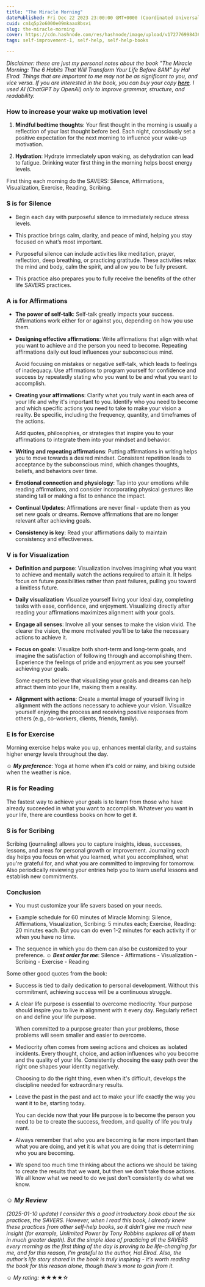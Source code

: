 ```yaml
---
title: "The Miracle Morning"
datePublished: Fri Dec 22 2023 23:00:00 GMT+0000 (Coordinated Universal Time)
cuid: cm1q5p2o6000e09mkaax8bsvi
slug: the-miracle-morning
cover: https://cdn.hashnode.com/res/hashnode/image/upload/v1727769984360/c49ebe69-bb3e-47df-a25c-dbf14259353d.jpeg
tags: self-improvement-1, self-help, self-help-books

---
```


*Disclaimer: these are just my personal notes about the book "The Miracle Morning: The 6 Habits That Will Transform Your Life Before 8AM" by Hal Elrod. Things that are important to me may not be as significant to you, and vice versa. If you are interested in the book, you can buy your copy* [***here***](https://www.amazon.com/Miracle-Morning-Updated-Expanded-Not-So-Obvious/dp/163774434X/ref=sr_1_1?crid=23JCZ2I8D4TZQ&dib=eyJ2IjoiMSJ9.k9QhAD4zlPxeSHjJAs7mmchDSp_-tf_ib2xADVYklznOUZv3-lQoEoYADqYFtOanh5AmhOZ5uE-ZBUrGsP5ywAt-_2LF3C5OynevaXFp7-CtERtcBwISOFIrqbOe9Jx6M61mtlUYOXUAE-SUiOXTIND8U8GRbEkY2CgCTl8g2cwxFSqzq3S0MVeiDrmGoRMfhGuvVfYzRwNzoqwFwzSgDJ0_euOZBUX3MvRJAABm6ZQ.mi0VTQRCsj9jTXLEnR5lknulgJDlUhh9v4aTOEjHLT0&dib_tag=se&keywords=the+miracle+morning&qid=1721022698&sprefix=the+miracle+mo%2Caps%2C172&sr=8-1)*. I used AI (ChatGPT by OpenAI) only to improve grammar, structure, and readability.*

### How to increase your wake up motivation level

1. **Mindful bedtime thoughts**: Your first thought in the morning is usually a reflection of your last thought before bed. Each night, consciously set a positive expectation for the next morning to influence your wake-up motivation.
    
2. **Hydration**: Hydrate immediately upon waking, as dehydration can lead to fatigue. Drinking water first thing in the morning helps boost energy levels.
    

First thing each morning do the SAVERS: Silence, Affirmations, Visualization, Exercise, Reading, Scribing.

### S is for Silence

* Begin each day with purposeful silence to immediately reduce stress levels.
    
* This practice brings calm, clarity, and peace of mind, helping you stay focused on what’s most important.
    
* Purposeful silence can include activities like meditation, prayer, reflection, deep breathing, or practicing gratitude. These activities relax the mind and body, calm the spirit, and allow you to be fully present.
    
* This practice also prepares you to fully receive the benefits of the other life SAVERS practices.
    

### A is for Affirmations

* **The power of self-talk**: Self-talk greatly impacts your success. Affirmations work either for or against you, depending on how you use them.
    
* **Designing effective affirmations**: Write affirmations that align with what you want to achieve and the person you need to become. Repeating affirmations daily out loud influences your subconscious mind.
    
    Avoid focusing on mistakes or negative self-talk, which leads to feelings of inadequacy. Use affirmations to program yourself for confidence and success by repeatedly stating who you want to be and what you want to accomplish.
    
* **Creating your affirmations**: Clarify what you truly want in each area of your life and why it's important to you. Identify who you need to become and which specific actions you need to take to make your vision a reality. Be specific, including the frequency, quantity, and timeframes of the actions.
    
    Add quotes, philosophies, or strategies that inspire you to your affirmations to integrate them into your mindset and behavior.
    
* **Writing and repeating affirmations**: Putting affirmations in writing helps you to move towards a desired mindset. Consistent repetition leads to acceptance by the subconscious mind, which changes thoughts, beliefs, and behaviors over time.
    
* **Emotional connection and physiology**: Tap into your emotions while reading affirmations, and consider incorporating physical gestures like standing tall or making a fist to enhance the impact.
    
* **Continual Updates**: Affirmations are never final - update them as you set new goals or dreams. Remove affirmations that are no longer relevant after achieving goals.
    
* **Consistency is key**: Read your affirmations daily to maintain consistency and effectiveness.
    

### V is for Visualization

* **Definition and purpose**: Visualization involves imagining what you want to achieve and mentally watch the actions required to attain it. It helps focus on future possibilities rather than past failures, pulling you toward a limitless future.
    
* **Daily visualization**: Visualize yourself living your ideal day, completing tasks with ease, confidence, and enjoyment. Visualizing directly after reading your affirmations maximizes alignment with your goals.
    
* **Engage all senses**: Involve all your senses to make the vision vivid. The clearer the vision, the more motivated you'll be to take the necessary actions to achieve it.
    
* **Focus on goals**: Visualize both short-term and long-term goals, and imagine the satisfaction of following through and accomplishing them. Experience the feelings of pride and enjoyment as you see yourself achieving your goals.
    
    Some experts believe that visualizing your goals and dreams can help attract them into your life, making them a reality.
    
* **Alignment with actions**: Create a mental image of yourself living in alignment with the actions necessary to achieve your vision. Visualize yourself enjoying the process and receiving positive responses from others (e.g., co-workers, clients, friends, family).
    

### E is for Exercise

Morning exercise helps wake you up, enhances mental clarity, and sustains higher energy levels throughout the day.

**☺** ***My preference***: Yoga at home when it's cold or rainy, and biking outside when the weather is nice.

### R is for Reading

The fastest way to achieve your goals is to learn from those who have already succeeded in what you want to accomplish. Whatever you want in your life, there are countless books on how to get it.

### S is for Scribing

Scribing (journaling) allows you to capture insights, ideas, successes, lessons, and areas for personal growth or improvement. Journaling each day helps you focus on what you learned, what you accomplished, what you're grateful for, and what you are committed to improving for tomorrow. Also periodically reviewing your entries help you to learn useful lessons and establish new commitments.

### Conclusion

* You must customize your life savers based on your needs.
    
* Example schedule for 60 minutes of Miracle Morning: Silence, Affirmations, Visualization, Scribing: 5 minutes each; Exercise, Reading: 20 minutes each. But you can do even 1-2 minutes for each activity if or when you have no time.
    
* The sequence in which you do them can also be customized to your preference. ☺ ***Best order for me***: Silence - Affirmations - Visualization - Scribing - Exercise - Reading
    

Some other good quotes from the book:

* Success is tied to daily dedication to personal development. Without this commitment, achieving success will be a continuous struggle.
    
* A clear life purpose is essential to overcome mediocrity. Your purpose should inspire you to live in alignment with it every day. Regularly reflect on and define your life purpose.
    
    When committed to a purpose greater than your problems, those problems will seem smaller and easier to overcome.
    
* Mediocrity often comes from seeing actions and choices as isolated incidents. Every thought, choice, and action influences who you become and the quality of your life. Consistently choosing the easy path over the right one shapes your identity negatively.
    
    Choosing to do the right thing, even when it's difficult, develops the discipline needed for extraordinary results.
    
* Leave the past in the past and act to make your life exactly the way you want it to be, starting today.
    
    You can decide now that your life purpose is to become the person you need to be to create the success, freedom, and quality of life you truly want.
    
* Always remember that who you are becoming is far more important than what you are doing, and yet it is what you are doing that is determining who you are becoming.
    
* We spend too much time thinking about the actions we should be taking to create the results that we want, but then we don't take those actions. We all know what we need to do we just don't consistently do what we know.
    

### *☺ My Review*

*(2025-01-10 update) I consider this a good introductory book about the six practices, the SAVERS. However, when I read this book, I already knew these practices from other self-help books, so it didn’t give me much new insight (for example, Unlimited Power by Tony Robbins explores all of them in much greater depth). But the simple idea of practicing all the SAVERS every morning as the first thing of the day is proving to be life-changing for me, and for this reason, I’m grateful to the author, Hal Elrod. Also, the author’s life story shared in the book is truly inspiring - it’s worth reading the book for this reason alone, though there’s more to gain from it.*

☺ *My rating:* ★★★★☆